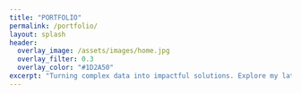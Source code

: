 ```yaml
---
title: "PORTFOLIO"
permalink: /portfolio/
layout: splash
header:
  overlay_image: /assets/images/home.jpg
  overlay_filter: 0.3
  overlay_color: "#1D2A50"
excerpt: "Turning complex data into impactful solutions. Explore my latest projects across healthcare, fintech, and social impact."
---
```


<style>
.gallery-grid {
  display: grid;
  grid-template-columns: repeat(auto-fit, minmax(250px, 1fr));
  gap: 1.5rem;
  margin-top: 2rem;
}

.gallery-item {
  position: relative;
  overflow: hidden;
  border-radius: 10px;
  cursor: pointer;
}

.gallery-item img {
  width: 100%;
  height: 250px;
  object-fit: cover;
  transition: transform 0.4s ease;
}

.gallery-item:hover img {
  transform: scale(1.05);
}

.gallery-overlay {
  position: absolute;
  top: 0; left: 0;
  width: 100%;
  height: 100%;
  background: rgba(29, 42, 80, 0.6); /* soft navy transparent */
  color: white;
  display: flex;
  align-items: center;
  justify-content: center;
  opacity: 0;
  transition: opacity 0.4s ease;
  font-size: 1.2rem;
  font-weight: bold;
  text-align: center;
  padding: 1rem;
}

.gallery-item:hover .gallery-overlay {
  opacity: 1;
}
</style>
<!--

<div class="gallery-grid">

<a href="https://github.com/TheAEkpo/AEkportfolio/tree/main/Pima-Indian-Diabetes-R" class="gallery-item" target="_blank">
  <img src="https://via.placeholder.com/400x250?text=Pima+Indian+Diabetes" alt="Pima Indian Diabetes Analysis">
  <div class="gallery-overlay">Pima Indian Diabetes (R)</div>
</a>


<a href="https://github.com/TheAEkpo/AEkportfolio/tree/main/Feminence-Cycle-Tracker" class="gallery-item" target="_blank">
  <img src="https://via.placeholder.com/400x250?text=Feminence+Cycle+Tracker" alt="Feminence Cycle Tracker App">
  <div class="gallery-overlay">Feminence Cycle Tracker (C#)</div>
</a>

<a href="https://github.com/TheAEkpo/AEkportfolio/tree/main/Breast-Cancer-XAI" class="gallery-item" target="_blank">
  <img src="https://via.placeholder.com/400x250?text=Breast+Cancer+XAI" alt="Breast Cancer Survival Prediction">
  <div class="gallery-overlay">Breast Cancer Survival (XAI)</div>
</a>


<a href="https://github.com/TheAEkpo/AEkportfolio/tree/main/Ad-Performance-SQL" class="gallery-item" target="_blank">
  <img src="https://via.placeholder.com/400x250?text=Ad+Performance+SQL" alt="Ad Performance Analysis">
  <div class="gallery-overlay">Ad Performance (SQL)</div>
</a>

<a href="https://github.com/TheAEkpo/AEkportfolio/tree/main/Hospital-Readmission-Python" class="gallery-item" target="_blank">
  <img src="https://via.placeholder.com/400x250?text=Hospital+Readmission" alt="Hospital Readmission Prediction">
  <div class="gallery-overlay">Hospital Readmission (Python)</div>
</a>


<a href="https://github.com/TheAEkpo/AEkportfolio/tree/main/Housing-Access-GCGO" class="gallery-item" target="_blank">
  <img src="https://via.placeholder.com/400x250?text=Housing+Access+GCGO" alt="Housing Access Platform">
  <div class="gallery-overlay">Housing Access (GCGO)</div>
</a>


</div>
-->

